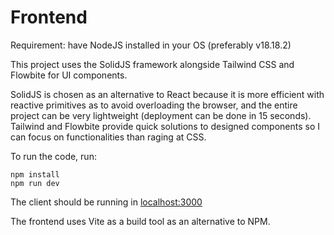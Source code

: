 # Frontend

Requirement: have NodeJS installed in your OS (preferably v18.18.2)

This project uses the SolidJS framework alongside Tailwind CSS and Flowbite for UI components. 

SolidJS is chosen as an alternative to React because it is more efficient with reactive primitives as to avoid overloading the browser, and the entire project can be very lightweight (deployment can be done in 15 seconds). Tailwind and Flowbite provide quick solutions to designed components so I can focus on functionalities than raging at CSS.

To run the code, run:

```
npm install
npm run dev
```

The client should be running in [localhost:3000](http://localhost:3000)

The frontend uses Vite as a build tool as an alternative to NPM.